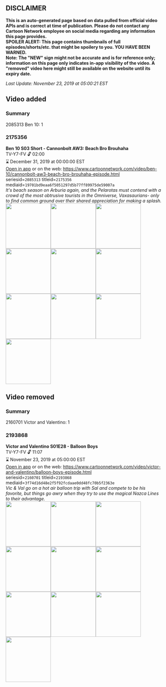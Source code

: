 ## DISCLAIMER
**This is an auto-generated page based on data pulled from official video APIs and is correct at time of publication. Please do not contact any Cartoon Network employee on social media regarding any information this page provides.**  
**SPOILER ALERT: This page contains thumbnails of full episodes/shorts/etc. that might be spoilery to you. YOU HAVE BEEN WARNED.**  
**Note: The "NEW" sign might not be accurate and is for reference only; information on this page only indicates in-app visibility of the video. A "removed" video here might still be available on the website until its expiry date.**  

_Last Update: November 23, 2019 at 05:00:21 EST_
## Video added
### Summary
2085313 Ben 10: 1  
### 2175356
**Ben 10 S03 Short - Cannonbolt AW3: Beach Bro Brouhaha**  
TV-Y7-FV 🔓 02:00  
⌛ December 31, 2019 at 00:00:00 EST  
[Open in app](https://tinyurl.com/qpfhpgq) or on the web: https://www.cartoonnetwork.com/video/ben-10/cannonbolt-aw3-beach-bro-brouhaha-episode.html  
seriesid=`2085313` titleid=`2175356` mediaid=`19701bd9eaa6f5051297d5b77ff89975de59007a`  
_It's beach season on Arburia again, and the Pelarotas must contend with a crowd of the most obtrusive tourists in the Omniverse, Vaxasaurians- only to find common ground over their shared appreciation for making a splash._  
<a href="https://s3.amazonaws.com/cartoonorchestrator/2175356_001_1280x720.jpg"><img src="https://s3.amazonaws.com/cartoonorchestrator/2175356_001_640x360.jpg" height="144px" /></a><a href="https://s3.amazonaws.com/cartoonorchestrator/2175356_002_1280x720.jpg"><img src="https://s3.amazonaws.com/cartoonorchestrator/2175356_002_640x360.jpg" height="144px" /></a><a href="https://s3.amazonaws.com/cartoonorchestrator/2175356_003_1280x720.jpg"><img src="https://s3.amazonaws.com/cartoonorchestrator/2175356_003_640x360.jpg" height="144px" /></a><a href="https://s3.amazonaws.com/cartoonorchestrator/2175356_004_1280x720.jpg"><img src="https://s3.amazonaws.com/cartoonorchestrator/2175356_004_640x360.jpg" height="144px" /></a><a href="https://s3.amazonaws.com/cartoonorchestrator/2175356_005_1280x720.jpg"><img src="https://s3.amazonaws.com/cartoonorchestrator/2175356_005_640x360.jpg" height="144px" /></a><a href="https://s3.amazonaws.com/cartoonorchestrator/2175356_006_1280x720.jpg"><img src="https://s3.amazonaws.com/cartoonorchestrator/2175356_006_640x360.jpg" height="144px" /></a><a href="https://s3.amazonaws.com/cartoonorchestrator/2175356_007_1280x720.jpg"><img src="https://s3.amazonaws.com/cartoonorchestrator/2175356_007_640x360.jpg" height="144px" /></a><a href="https://s3.amazonaws.com/cartoonorchestrator/2175356_008_1280x720.jpg"><img src="https://s3.amazonaws.com/cartoonorchestrator/2175356_008_640x360.jpg" height="144px" /></a><a href="https://s3.amazonaws.com/cartoonorchestrator/2175356_009_1280x720.jpg"><img src="https://s3.amazonaws.com/cartoonorchestrator/2175356_009_640x360.jpg" height="144px" /></a><a href="https://s3.amazonaws.com/cartoonorchestrator/2175356_010_1280x720.jpg"><img src="https://s3.amazonaws.com/cartoonorchestrator/2175356_010_640x360.jpg" height="144px" /></a>
## Video removed
### Summary
2160701 Victor and Valentino: 1  
### 2193868
**Victor and Valentino S01E28 - Balloon Boys**  
TV-Y7-FV 🔓 11:07  
⌛ November 23, 2019 at 05:00:00 EST  
[Open in app](https://tinyurl.com/sz6mar7) or on the web: https://www.cartoonnetwork.com/video/victor-and-valentino/balloon-boys-episode.html  
seriesid=`2160701` titleid=`2193868` mediaid=`3f74d16d48e2f5f92fcdaae0dd48fc70b5f2363e`  
_Vic & Val go on a hot air balloon trip with Sal and compete to be his favorite, but things go awry when they try to use the magical Nazca Lines to their advantage._  
<a href="https://s3.amazonaws.com/cartoonorchestrator/2193868_001_1280x720.jpg"><img src="https://s3.amazonaws.com/cartoonorchestrator/2193868_001_640x360.jpg" height="144px" /></a><a href="https://s3.amazonaws.com/cartoonorchestrator/2193868_002_1280x720.jpg"><img src="https://s3.amazonaws.com/cartoonorchestrator/2193868_002_640x360.jpg" height="144px" /></a><a href="https://s3.amazonaws.com/cartoonorchestrator/2193868_003_1280x720.jpg"><img src="https://s3.amazonaws.com/cartoonorchestrator/2193868_003_640x360.jpg" height="144px" /></a><a href="https://s3.amazonaws.com/cartoonorchestrator/2193868_004_1280x720.jpg"><img src="https://s3.amazonaws.com/cartoonorchestrator/2193868_004_640x360.jpg" height="144px" /></a><a href="https://s3.amazonaws.com/cartoonorchestrator/2193868_005_1280x720.jpg"><img src="https://s3.amazonaws.com/cartoonorchestrator/2193868_005_640x360.jpg" height="144px" /></a><a href="https://s3.amazonaws.com/cartoonorchestrator/2193868_006_1280x720.jpg"><img src="https://s3.amazonaws.com/cartoonorchestrator/2193868_006_640x360.jpg" height="144px" /></a><a href="https://s3.amazonaws.com/cartoonorchestrator/2193868_007_1280x720.jpg"><img src="https://s3.amazonaws.com/cartoonorchestrator/2193868_007_640x360.jpg" height="144px" /></a><a href="https://s3.amazonaws.com/cartoonorchestrator/2193868_008_1280x720.jpg"><img src="https://s3.amazonaws.com/cartoonorchestrator/2193868_008_640x360.jpg" height="144px" /></a><a href="https://s3.amazonaws.com/cartoonorchestrator/2193868_009_1280x720.jpg"><img src="https://s3.amazonaws.com/cartoonorchestrator/2193868_009_640x360.jpg" height="144px" /></a><a href="https://s3.amazonaws.com/cartoonorchestrator/2193868_010_1280x720.jpg"><img src="https://s3.amazonaws.com/cartoonorchestrator/2193868_010_640x360.jpg" height="144px" /></a>

